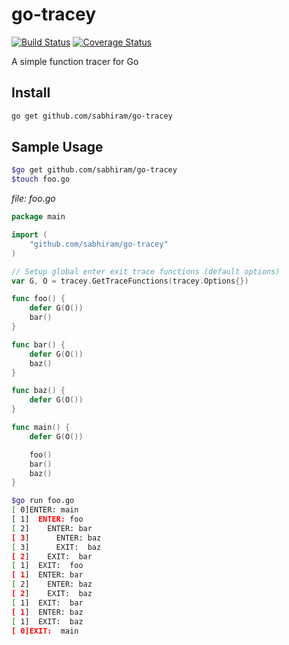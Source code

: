 # go-tracey

[![Build Status](https://travis-ci.org/sabhiram/go-tracey.svg?branch=master)](https://travis-ci.org/sabhiram/go-tracey) [![Coverage Status](https://coveralls.io/repos/sabhiram/go-tracey/badge.svg?branch=master)](https://coveralls.io/r/sabhiram/go-tracey?branch=master)

A simple function tracer for Go

## Install

```sh
go get github.com/sabhiram/go-tracey
```

## Sample Usage

```sh
$go get github.com/sabhiram/go-tracey
$touch foo.go
```

*file: foo.go*
```go
package main

import (
    "github.com/sabhiram/go-tracey"
)

// Setup global enter exit trace functions (default options)
var G, O = tracey.GetTraceFunctions(tracey.Options{})

func foo() {
    defer G(O())
    bar()
}

func bar() {
    defer G(O())
    baz()
}

func baz() {
    defer G(O())
}

func main() {
    defer G(O())

    foo()
    bar()
    baz()
}
```

```sh
$go run foo.go
[ 0]ENTER: main
[ 1]  ENTER: foo
[ 2]    ENTER: bar
[ 3]      ENTER: baz
[ 3]      EXIT:  baz
[ 2]    EXIT:  bar
[ 1]  EXIT:  foo
[ 1]  ENTER: bar
[ 2]    ENTER: baz
[ 2]    EXIT:  baz
[ 1]  EXIT:  bar
[ 1]  ENTER: baz
[ 1]  EXIT:  baz
[ 0]EXIT:  main
```
